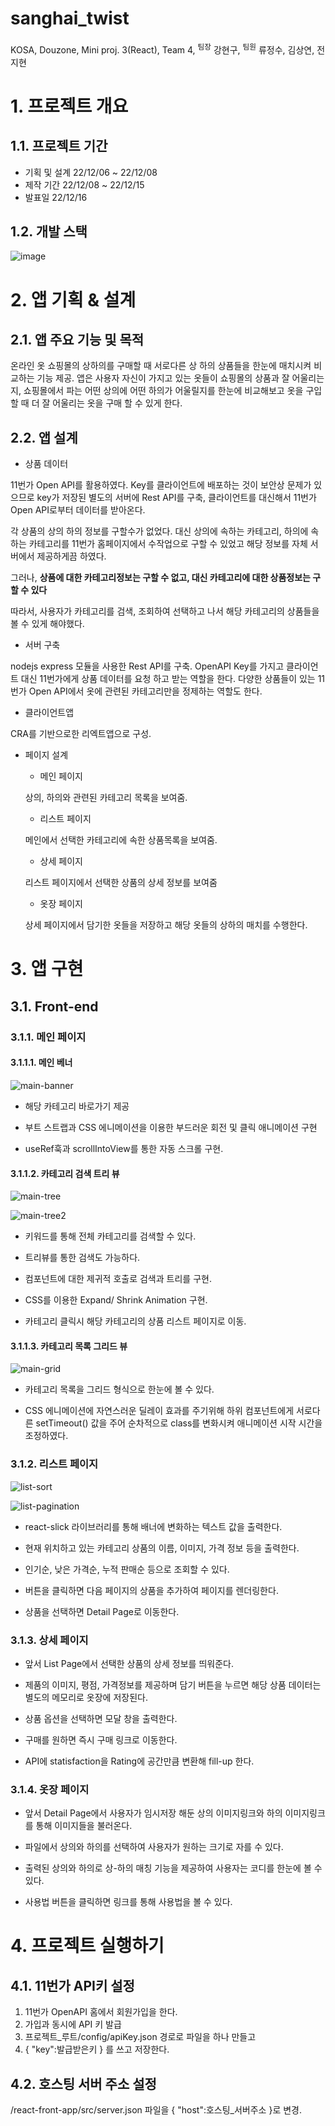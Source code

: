 # sanghai_twist

KOSA, Douzone, Mini proj. 3(React), Team 4, <sup>팀장</sup> 강현구, <sup>팀원</sup> 류정수, 김상연, 전지현

# 1. 프로젝트 개요

## 1.1. 프로젝트 기간

- 기획 및 설계 22/12/06 ~ 22/12/08
- 제작 기간 22/12/08 ~ 22/12/15
- 발표일 22/12/16

## 1.2. 개발 스택

![image](https://user-images.githubusercontent.com/18836863/208041025-ab335759-0f2c-4679-9dc8-34f6c4dbf97b.png)

# 2. 앱 기획 & 설계
  
## 2.1. 앱 주요 기능 및 목적

온라인 옷 쇼핑몰의 상하의를 구매할 때 서로다른 상 하의 상품들을 한눈에 매치시켜 비교하는 기능 제공. 앱은 사용자 자신이 가지고 있는 옷들이 쇼핑몰의 상품과 잘 어울리는지, 쇼핑몰에서 파는 어떤 상의에 어떤 하의가 어울릴지를 한눈에 비교해보고 옷을 구입할 때 더 잘 어울리는 옷을 구매 할 수 있게 한다.
 
## 2.2. 앱 설계

- 상품 데이터

11번가 Open API를 활용하였다. Key를 클라이언트에 배포하는 것이 보안상 문제가 있으므로 key가 저장된 별도의 서버에 Rest API를 구축, 클라이언트를 대신해서 11번가 Open API로부터 데이터를 받아온다.

각 상품의 상의 하의 정보를 구할수가 없었다. 대신 상의에 속하는 카테고리, 하의에 속하는 카테고리를 11번가 홈페이지에서 수작업으로 구할 수 있었고 해당 정보를 자체 서버에서 제공하게끔 하였다.

그러나, **상품에 대한 카테고리정보는 구할 수 없고, 대신 카테고리에 대한 상품정보는 구할 수 있다**

따라서, 사용자가 카테고리를 검색, 조회하여 선택하고 나서 해당 카테고리의 상품들을 볼 수 있게 해야했다.

- 서버 구축

nodejs express 모듈을 사용한 Rest API를 구축. OpenAPI Key를 가지고 클라이언트 대신 11번가에게 상품 데이터를 요청 하고 받는 역할을 한다.
다양한 상품들이 있는 11번가 Open API에서 옷에 관련된 카테고리만을 정제하는 역할도 한다.

- 클라이언트앱

CRA를 기반으로한 리엑트앱으로 구성.

- 페이지 설계

  - 메인 페이지
  
  상의, 하의와 관련된 카테고리 목록을 보여줌. 

  - 리스트 페이지
  
  메인에서 선택한 카테고리에 속한 상품목록을 보여줌.
  
  - 상세 페이지
  
  리스트 페이지에서 선택한 상품의 상세 정보를 보여줌
  
  - 옷장 페이지
  
  상세 페이지에서 담기한 옷들을 저장하고 해당 옷들의 상하의 매치를 수행한다.

# 3. 앱 구현

## 3.1. Front-end

### 3.1.1. 메인 페이지

#### 3.1.1.1. 메인 베너

![main-banner](https://user-images.githubusercontent.com/18836863/208283887-f0569520-b3bb-482d-a530-de8538087bb8.gif)

- 해당 카테고리 바로가기 제공

- 부트 스트랩과 CSS 에니메이션을 이용한 부드러운 회전 및 클릭 애니메이션 구현

- useRef훅과 scrollIntoView를 통한 자동 스크롤 구현.


#### 3.1.1.2. 카테고리 검색 트리 뷰

![main-tree](https://user-images.githubusercontent.com/18836863/208284188-235df967-ba06-4bb0-967d-dec4f86ea17c.gif)

![main-tree2](https://user-images.githubusercontent.com/18836863/208284437-d9541892-c562-4a4a-92a0-d0c1536e2dea.gif)

- 키워드를 통해 전체 카테고리를 검색할 수 있다.

- 트리뷰를 통한 검색도 가능하다.

- 컴포넌트에 대한 제귀적 호출로 검색과 트리를 구현.

- CSS를 이용한 Expand/ Shrink Animation 구현.

- 카테고리 클릭시 해당 카테고리의 상품 리스트 페이지로 이동.


#### 3.1.1.3. 카테고리 목록 그리드 뷰

![main-grid](https://user-images.githubusercontent.com/18836863/208284581-1c39ad85-b116-4113-a5a1-f4aa15161af0.gif)

- 카테고리 목록을 그리드 형식으로 한눈에 볼 수 있다.

- CSS 에니메이션에 자연스러운 딜레이 효과를 주기위해 하위 컴포넌트에게 서로다른 setTimeout() 값을 주어 순차적으로 class를 변화시켜 애니메이션 시작 시간을 조정하였다.



### 3.1.2. 리스트 페이지

![list-sort](https://user-images.githubusercontent.com/18836863/208285179-5c40b144-174c-41d3-9a16-b2cfdf6eebd8.gif)

![list-pagination](https://user-images.githubusercontent.com/18836863/208284937-b8bf9728-8581-4f20-9def-383287a9d1c9.gif)

- react-slick 라이브러리를 통해 배너에 변화하는 텍스트 값을 출력한다.

- 현재 위치하고 있는 카테고리 상품의 이름, 이미지, 가격 정보 등을 출력한다.

- 인기순, 낮은 가격순, 누적 판매순 등으로 조회할 수 있다.
 
- 버튼을 클릭하면 다음 페이지의 상품을 추가하여 페이지를 렌더링한다.

- 상품을 선택하면 Detail Page로 이동한다.

### 3.1.3. 상세 페이지

- 앞서 List Page에서 선택한 상품의 상세 정보를 띄워준다.

- 제품의 이미지, 평점, 가격정보를 제공하며 담기 버튼을 누르면  해당 상품 데이터는 별도의 메모리로 옷장에 저장된다.

- 상품 옵션을 선택하면 모달 창을 출력한다.

- 구매를 원하면 즉시 구매 링크로 이동한다.

- API에 statisfaction을 Rating에 공간만큼 변환해 fill-up 한다. 

### 3.1.4. 옷장 페이지

- 앞서 Detail Page에서 사용자가 임시저장 해둔 상의 이미지링크와 하의 이미지링크를 통해 이미지들을 불러온다.

- 파일에서 상의와 하의를 선택하여 사용자가 원하는 크기로 자를 수 있다.

- 출력된 상의와 하의로 상-하의 매칭 기능을 제공하여 사용자는 코디를 한눈에 볼 수 있다.

- 사용법 버튼을 클릭하면 링크를 통해 사용법을 볼 수 있다.


# 4. 프로젝트 실행하기

## 4.1. 11번가 API키 설정

1. 11번가 OpenAPI 홈에서 회원가입을 한다.
2. 가입과 동시에 API 키 발급
3. 프로젝트_루트/config/apiKey.json 경로로 파일을 하나 만들고
4. { "key":발급받은키 } 를 쓰고 저장한다.

## 4.2. 호스팅 서버 주소 설정

/react-front-app/src/server.json 파일을 { "host":호스팅_서버주소 }로 변경.

